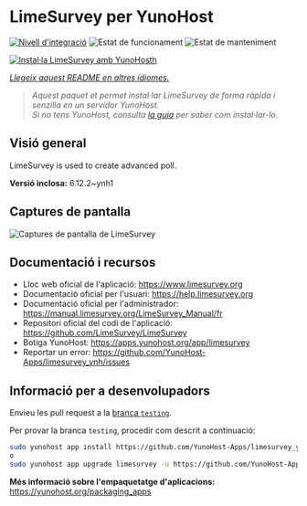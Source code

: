 <!--
N.B.: Aquest README ha estat generat automàticament per <https://github.com/YunoHost/apps/tree/master/tools/readme_generator>
NO s'ha de modificar manualment.
-->

# LimeSurvey per YunoHost

[![Nivell d'integració](https://apps.yunohost.org/badge/integration/limesurvey)](https://ci-apps.yunohost.org/ci/apps/limesurvey/)
![Estat de funcionament](https://apps.yunohost.org/badge/state/limesurvey)
![Estat de manteniment](https://apps.yunohost.org/badge/maintained/limesurvey)

[![Instal·la LimeSurvey amb YunoHosth](https://install-app.yunohost.org/install-with-yunohost.svg)](https://install-app.yunohost.org/?app=limesurvey)

*[Llegeix aquest README en altres idiomes.](./ALL_README.md)*

> *Aquest paquet et permet instal·lar LimeSurvey de forma ràpida i senzilla en un servidor YunoHost.*  
> *Si no tens YunoHost, consulta [la guia](https://yunohost.org/install) per saber com instal·lar-lo.*

## Visió general

LimeSurvey is used to create advanced poll.


**Versió inclosa:** 6.12.2~ynh1

## Captures de pantalla

![Captures de pantalla de LimeSurvey](./doc/screenshots/create_html_statistic_screen.png)

## Documentació i recursos

- Lloc web oficial de l'aplicació: <https://www.limesurvey.org>
- Documentació oficial per l'usuari: <https://help.limesurvey.org>
- Documentació oficial per l'administrador: <https://manual.limesurvey.org/LimeSurvey_Manual/fr>
- Repositori oficial del codi de l'aplicació: <https://github.com/LimeSurvey/LimeSurvey>
- Botiga YunoHost: <https://apps.yunohost.org/app/limesurvey>
- Reportar un error: <https://github.com/YunoHost-Apps/limesurvey_ynh/issues>

## Informació per a desenvolupadors

Envieu les pull request a la [branca `testing`](https://github.com/YunoHost-Apps/limesurvey_ynh/tree/testing).

Per provar la branca `testing`, procedir com descrit a continuació:

```bash
sudo yunohost app install https://github.com/YunoHost-Apps/limesurvey_ynh/tree/testing --debug
o
sudo yunohost app upgrade limesurvey -u https://github.com/YunoHost-Apps/limesurvey_ynh/tree/testing --debug
```

**Més informació sobre l'empaquetatge d'aplicacions:** <https://yunohost.org/packaging_apps>
